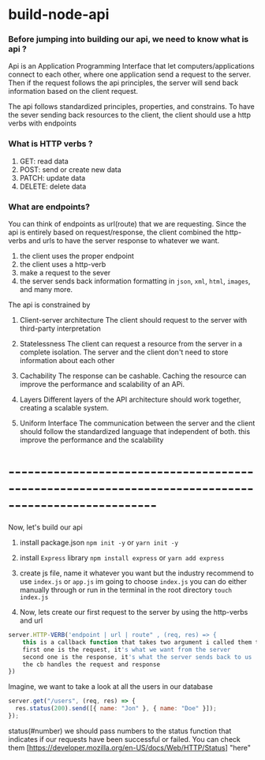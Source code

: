# build-node-api

### Before jumping into building our api, we need to know what is api ?

Api is an Application Programming Interface that let computers/applications connect to each other, where one
application send a request to the server. Then if the request follows the api principles, the server will send back
information based on the client request.

The api follows standardized principles, properties, and constrains. To have the sever sending back resources to the
client, the client should use a http verbs with endpoints

### What is HTTP verbs ?

1. GET: read data
2. POST: send or create new data
3. PATCH: update data
4. DELETE: delete data

### What are endpoints?

You can think of endpoints as url(route) that we are requesting.
Since the api is entirely based on request/response, the client combined the http-verbs and urls
to have the server response to whatever we want.

1. the client uses the proper endpoint
2. the client uses a http-verb
3. make a request to the sever
4. the server sends back information formatting in `json`, `xml`, `html`, `images`, and many more.

The api is constrained by

1. Client-server architecture
   The client should request to the server with third-party interpretation

2. Statelessness
   The client can request a resource from the server in a complete isolation. The server and the client don't need
   to store information about each other

3. Cachability
   The response can be cashable. Caching the resource can improve the performance and scalability of an APi.

4. Layers
   Different layers of the API architecture should work together, creating a scalable system.

5. Uniform Interface
   The communication between the server and the client should follow the standardized language that independent of both.
   this improve the performance and the scalability

# ---------------------------------------------------------------------------------------------------

Now, let's build our api

1. install package.json
   `npm init -y`
   or
   `yarn init -y`

2. install `Express` library
   `npm install express`
   or
   `yarn add express`

3. create js file, name it whatever you want but the industry recommend to use `index.js` or `app.js`
   im going to choose `index.js`
   you can do either manually through or run in the terminal in the root directory `touch index.js`

4. Now, lets create our first request to the server by using the http-verbs and url

```js
server.HTTP-VERB('endpoint | url | route" , (req, res) => {
    this is a callback function that takes two argument i called them the homies (request and response)
    first one is the request, it's what we want from the server
    second one is the response, it's what the server sends back to us
    the cb handles the request and response
})
```

Imagine, we want to take a look at all the users in our database

```js
server.get("/users", (req, res) => {
  res.status(200).send([{ name: "Jon" }, { name: "Doe" }]);
});
```

status(#number)
we should pass numbers to the status function that indicates if our requests have been successful or
failed. You can check them [https://developer.mozilla.org/en-US/docs/Web/HTTP/Status] "here"
